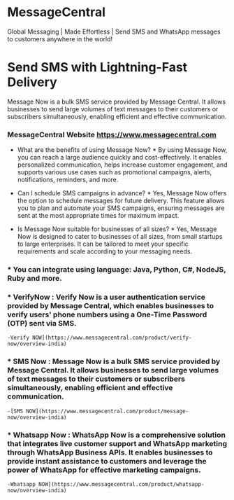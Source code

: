 # MessageCentral
Global Messaging  | Made Effortless | Send SMS and WhatsApp messages to customers anywhere in the world!

# Send SMS with Lightning-Fast Delivery

Message Now is a bulk SMS service provided by Message Central. It allows businesses to send large volumes of text messages to their customers or subscribers simultaneously, enabling efficient and effective communication.

### MessageCentral Website https://www.messagecentral.com

- What are the benefits of using Message Now?
			* By using Message Now, you can reach a large audience quickly and cost-effectively. It enables personalized communication, helps increase customer 				engagement, and supports various use cases such as promotional campaigns, alerts, notifications, reminders, and more.

- Can I schedule SMS campaigns in advance?
			* Yes, Message Now offers the option to schedule messages for future delivery. This feature allows you to plan and automate your SMS campaigns, ensuring messages are sent at the most appropriate times for maximum impact.

- Is Message Now suitable for businesses of all sizes?
			* Yes, Message Now is designed to cater to businesses of all sizes, from small startups to large enterprises. It can be tailored to meet your specific requirements and scale according to your messaging needs.


### * You can integrate using language: Java, Python, C#, NodeJS, Ruby and more.
	
### * VerifyNow : Verify Now is a user authentication service provided by Message Central, which enables businesses to verify users' phone numbers using a One-Time Password (OTP) sent via SMS.
	-Verify NOW](https://www.messagecentral.com/product/verify-now/overview-india)

### * SMS Now : Message Now is a bulk SMS service provided by Message Central. It allows businesses to send large volumes of text messages to their customers or subscribers simultaneously, enabling efficient and effective communication.
	-[SMS NOW](https://www.messagecentral.com/product/message-now/overview-india)

### * Whatsapp Now : WhatsApp Now is a comprehensive solution that integrates live customer support and WhatsApp marketing through WhatsApp Business APIs. It enables businesses to provide instant assistance to customers and leverage the power of WhatsApp for effective marketing campaigns.
	-Whatsapp NOW](https://www.messagecentral.com/product/whatsapp-now/overview-india)

